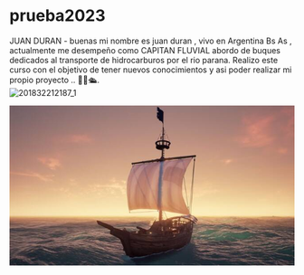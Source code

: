 # prueba2023
JUAN DURAN - buenas mi nombre es juan duran , vivo en Argentina Bs As , actualmente me desempeño como CAPITAN FLUVIAL abordo de buques dedicados al transporte de hidrocarburos por el rio parana. Realizo este curso con el objetivo de tener nuevos conocimientos y asi poder realizar mi propio proyecto .. 🐱‍🏍🛳.  
 ![201832212187_1](https://github.com/jduran2101/prueba2023/assets/113030033/a1665292-8915-4aaa-9145-6816acf0ec7a)
 
 ![](https://github.com/jduran2101/prueba2023/blob/main/201832212187_1.jpg)
